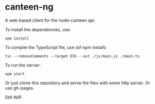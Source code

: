 # canteen-ng

A web based client for the node-canteen api.

To install the dependencies, use:
```
npm install
```

To compile the TypeScript file, use (of npm install):
```
tsc --removeComments --target ES5 --out ./js/main.js ./main.ts
```

To run the server:
```
npm start
```

Or just clone this repository and serve the files with some http server. Or use gh-pages.

Still WIP.
